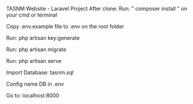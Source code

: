 TASNM Website - Laravel Project
After clone:
Run: " composer install " on your cmd or terminal

Copy .env.example file to .env on the root folder

Run: php artisan key:generate

Run: php artisan migrate

Run: php artisan serve

Import Database: tasnm.sql

Config name DB in .env

Go to: localhost:8000
